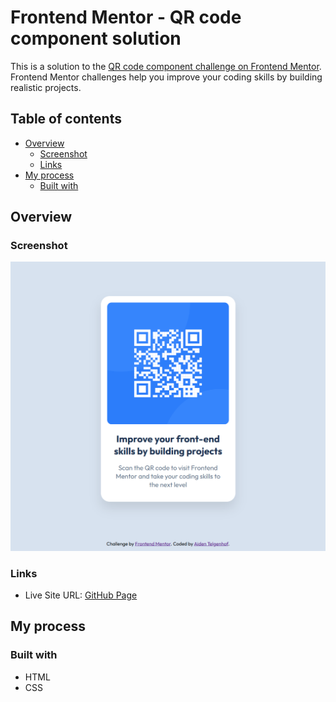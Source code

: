 # Frontend Mentor - QR code component solution

This is a solution to the [QR code component challenge on Frontend Mentor](https://www.frontendmentor.io/challenges/qr-code-component-iux_sIO_H). Frontend Mentor challenges help you improve your coding skills by building realistic projects. 

## Table of contents

- [Overview](#overview)
  - [Screenshot](#screenshot)
  - [Links](#links)
- [My process](#my-process)
  - [Built with](#built-with)

## Overview

### Screenshot

![](./design/frontendmentor-qr-code-solution.png)

### Links

- Live Site URL: [GitHub Page](https://telgenhofar.github.io/qr-code-frontend-practice/)

## My process

### Built with

- HTML
- CSS